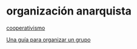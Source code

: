 # organización anarquista

[cooperativismo](cooperativismo.md)

[Una guía para organizar un grupo](https://theanarchistlibrary.org/library/andrew-flood-a-practical-guide-to-anarchist-organisation)
